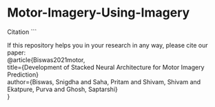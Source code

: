 <h1>Motor-Imagery-Using-Imagery</h1>
Citation
  ```

  If this repository helps you in your research in any way, please cite our paper:</br>
  @article{Biswas2021motor,</br>
  title={Development of Stacked Neural Architecture for Motor Imagery Prediction}</br>
  author={Biswas, Snigdha and Saha, Pritam and Shivam, Shivam and Ekatpure, Purva and Ghosh, Saptarshi}</br>
  }
  ```



